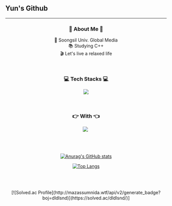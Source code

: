 ## Yun's Github
<hr/>

<h3 align = center> 🙊 About Me 🙊 </h3>

<p align = center>
🏫 Soongsil Univ. Global Media <br>
📚 Studying C++ <br>
🎬 Let's live a relaxed life <br>
</p>


<br>

<h3 align = center> 💻 Tech Stacks 💻 </h3>

<div align = center>
<img src="https://img.shields.io/badge/C++-00599C?style=flat-flat&logo=C%2B%2B&logoColor=white">
</div>

<br>
<br>
<h3 align = center> 👉 With 👈 </h3>

<div align = center>
<a href="https://velog.io/@nada_dbstkddl"><img src="https://img.shields.io/badge/Velog-20C997?style=flat-square&logo=Velog&logoColor=white&link=https://velog.io/@nada_dbstkddl"/></a>&nbsp
</div>

<br>
<br>
<br>

<div align=center>
    
[![Anurag's GitHub stats](https://github-readme-stats.vercel.app/api?username=YouYunsang&theme=vue-dark&show_icons=true)](https://github.com/YouYunsang)
    
[![Top Langs](https://github-readme-stats.vercel.app/api/top-langs/?username=YouYunsang&theme=vue-dark&show_icons=true&layout=compact)](https://github.com/YouYunsang)

</div>

<br>
<br>
<br>

<div align = center>
[![Solved.ac Profile](http://mazassumnida.wtf/api/v2/generate_badge?boj=dldlsnd)](https://solved.ac/dldlsnd/)]
<div/>



<!---
YouYunsang/YouYunsang is a ✨ special ✨ repository because its `README.md` (this file) appears on your GitHub profile.
You can click the Preview link to take a look at your changes.
--->
